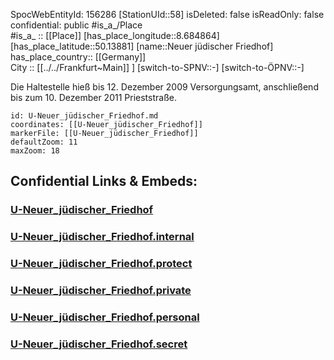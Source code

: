 ﻿---
location: [50.13881,8.684864] 
type: Station 
mapzoom: [8,18] 
mapmarker: subway 
tags:
- geo/station/subway
---
SpocWebEntityId: 156286
[StationUId::58] 
isDeleted: false
isReadOnly: false
confidential: public
#is_a_/Place  
#is_a_ :: [[Place]] 
[has_place_longitude::8.684864] 
[has_place_latitude::50.13881] 
[name::Neuer jüdischer Friedhof] 
has_place_country:: [[Germany]]  
City :: [[../../Frankfurt~Main]] ] 
[switch-to-SPNV::-] 
[switch-to-ÖPNV::-] 

Die Haltestelle hieß bis 12. Dezember 2009 Versorgungsamt, anschließend bis zum 10. Dezember 2011 Prieststraße.

```leaflet
id: U-Neuer_jüdischer_Friedhof.md
coordinates: [[U-Neuer_jüdischer_Friedhof]] 
markerFile: [[U-Neuer_jüdischer_Friedhof]] 
defaultZoom: 11 
maxZoom: 18
```


## Confidential Links & Embeds: 

### [U-Neuer_jüdischer_Friedhof](/_public/Earth/Continent/Europe/Europe~Central/Germany/Germany~West/Hessen/counties~Hessen/Frankfurt~Main/Stations-FFM~U/U-Neuer_jüdischer_Friedhof.md) 

### [U-Neuer_jüdischer_Friedhof.internal](/_internal/Earth/Continent/Europe/Europe~Central/Germany/Germany~West/Hessen/counties~Hessen/Frankfurt~Main/Stations-FFM~U/U-Neuer_jüdischer_Friedhof.internal.md) 

### [U-Neuer_jüdischer_Friedhof.protect](/_protect/Earth/Continent/Europe/Europe~Central/Germany/Germany~West/Hessen/counties~Hessen/Frankfurt~Main/Stations-FFM~U/U-Neuer_jüdischer_Friedhof.protect.md) 

### [U-Neuer_jüdischer_Friedhof.private](/_private/Earth/Continent/Europe/Europe~Central/Germany/Germany~West/Hessen/counties~Hessen/Frankfurt~Main/Stations-FFM~U/U-Neuer_jüdischer_Friedhof.private.md) 

### [U-Neuer_jüdischer_Friedhof.personal](/_personal/Earth/Continent/Europe/Europe~Central/Germany/Germany~West/Hessen/counties~Hessen/Frankfurt~Main/Stations-FFM~U/U-Neuer_jüdischer_Friedhof.personal.md) 

### [U-Neuer_jüdischer_Friedhof.secret](/_secret/Earth/Continent/Europe/Europe~Central/Germany/Germany~West/Hessen/counties~Hessen/Frankfurt~Main/Stations-FFM~U/U-Neuer_jüdischer_Friedhof.secret.md) 
